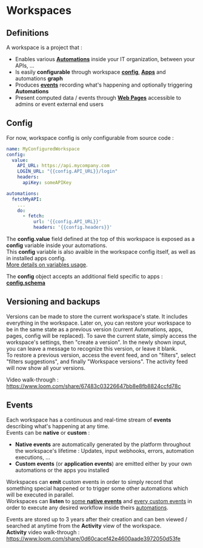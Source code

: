 # Workspaces

## Definitions

A workspace is a project that :  

* Enables various [**Automations**](automations) inside your IT organization, between your APIs, ...
* Is easily **configurable** through workspace [**config**](#config), [**Apps**](apps) and automations **graph** 
* Produces [**events**](#events) recording what's happening and optionally triggering **Automations**  
* Present computed data / events through [**Web Pages**](pages) accessible to admins or event external end users


## Config

For now, workspace config is only configurable from source code :  

```yaml
name: MyConfiguredWorkspace
config:
  value:
    API_URL: https://api.mycompany.com
    LOGIN_URL: "{{config.API_URL}}/login"
    headers:
      apiKey: someAPIKey

automations:
  fetchMyAPI:
    ...
    do:
      - fetch:
          url: '{{config.API_URL}}'
          headers: '{{config.headers}}'
```  

The **config.value** field defined at the top of this workspace is exposed as a **config** variable inside your automations.  
This **config** variable is also avaible in the workspace config itself, as well as in installed apps config.  
[More details on variables usage](automations#variables).  

The **config** object accepts an additional field specific to apps : [**config.schema**](apps#defining-an-app-config-schema)

## Versioning and backups
Versions can be made to store the current workspace's state. It includes everything in the workspace. Later on, you can
restore your workspace to be in the same state as a previous version (current Automations, apps, pages, config will be replaced).
To save the current state, simply access the workspace's settings, then "create a version".
In the newly shown input, you can leave a message to recognize this version, or leave it blank.  
To restore a previous version, access the event feed, and on "filters", select "filters suggestions", and finally "Workspace versions".
The activity feed will now show all your versions. 

Video walk-through : https://www.loom.com/share/67483c03226647bb8e8fb8824ccfd78c

## Events  
Each workspace has a continuous and real-time stream of **events** describing what's happening at any time.  
Events can be **native** or **custom** :  
- **Native events** are automatically generated by the platform throughout the workspace's lifetime : Updates, input webhooks, errors, automation executions, ...
- **Custom events** (or **application events**) are emitted either by your own automations or the apps you installed  

Workspaces can **emit** custom events in order to simply record that something special happened or to trigger some other automations which will be executed in parallel.  
Workspaces can **listen** to [some **native events**](automations#supported-native-events) and [every custom events](automations#events) in order to execute any desired workflow inside theirs [automations](automations).  

Events are stored up to 3 years after their creation and can ben viewed / searched at anytime from the **Activity** view of the workspace.  
**Activity** video walk-through : https://www.loom.com/share/0d60cacef42e4600aade3972050d53fe  



